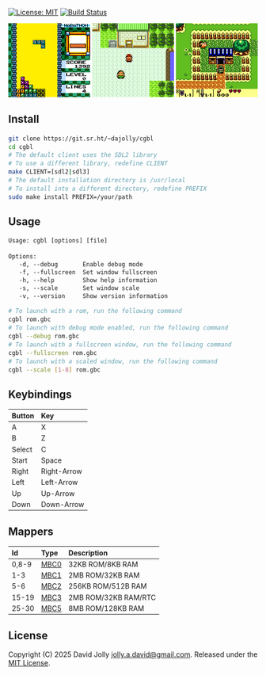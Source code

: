 <!--
SPDX-FileCopyrightText: 2025 David Jolly <jolly.a.david@gmail.com>
SPDX-License-Identifier: MIT
-->

[![License: MIT](https://shields.io/badge/license-MIT-blue.svg?style=flat)](LICENSES/MIT.txt) [![Build Status](https://builds.sr.ht/~dajolly/cgbl.svg)](https://builds.sr.ht/~dajolly/cgbl?)

![CGBL](docs/cgbl.png)

## Install

```bash
git clone https://git.sr.ht/~dajolly/cgbl
cd cgbl
# The default client uses the SDL2 library
# To use a different library, redefine CLIENT
make CLIENT=[sdl2|sdl3]
# The default installation directory is /usr/local
# To install into a different directory, redefine PREFIX
sudo make install PREFIX=/your/path
```

## Usage

```
Usage: cgbl [options] [file]

Options:
   -d, --debug       Enable debug mode
   -f, --fullscreen  Set window fullscreen
   -h, --help        Show help information
   -s, --scale       Set window scale
   -v, --version     Show version information
```

```bash
# To launch with a rom, run the following command
cgbl rom.gbc
# To launch with debug mode enabled, run the following command
cgbl --debug rom.gbc
# To launch with a fullscreen window, run the following command
cgbl --fullscreen rom.gbc
# To launch with a scaled window, run the following command
cgbl --scale [1-8] rom.gbc
```

## Keybindings

|Button |Key        |
|:------|:----------|
|A      |X          |
|B      |Z          |
|Select |C          |
|Start  |Space      |
|Right  |Right-Arrow|
|Left   |Left-Arrow |
|Up     |Up-Arrow   |
|Down   |Down-Arrow |

## Mappers

|Id   |Type                                       |Description         |
|:----|:------------------------------------------|:-------------------|
|0,8-9|[MBC0](https://gbdev.io/pandocs/nombc.html)|32KB ROM/8KB RAM    |
|1-3  |[MBC1](https://gbdev.io/pandocs/MBC1.html) |2MB ROM/32KB RAM    |
|5-6  |[MBC2](https://gbdev.io/pandocs/MBC2.html) |256KB ROM/512B RAM  |
|15-19|[MBC3](https://gbdev.io/pandocs/MBC3.html) |2MB ROM/32KB RAM/RTC|
|25-30|[MBC5](https://gbdev.io/pandocs/MBC5.html) |8MB ROM/128KB RAM   |

## License

Copyright (C) 2025 David Jolly <jolly.a.david@gmail.com>. Released under the [MIT License](LICENSES/MIT.txt).
